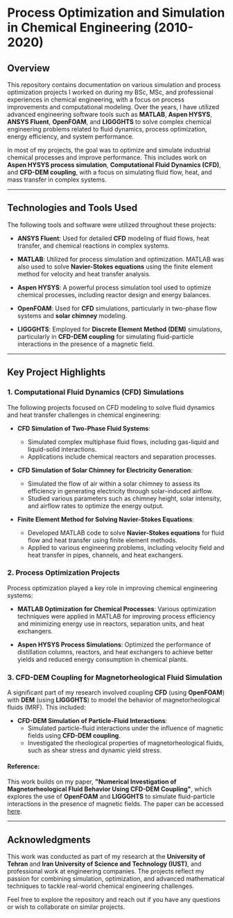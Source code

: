 # Process Optimization and Simulation in Chemical Engineering (2010-2020)

## Overview

This repository contains documentation on various simulation and process optimization projects I worked on during my BSc, MSc, and professional experiences in chemical engineering, with a focus on process improvements and computational modeling. Over the years, I have utilized advanced engineering software tools such as **MATLAB**, **Aspen HYSYS**, **ANSYS Fluent**, **OpenFOAM**, and **LIGGGHTS** to solve complex chemical engineering problems related to fluid dynamics, process optimization, energy efficiency, and system performance.

In most of my projects, the goal was to optimize and simulate industrial chemical processes and improve performance. This includes work on **Aspen HYSYS process simulation**, **Computational Fluid Dynamics (CFD)**, and **CFD-DEM coupling**, with a focus on simulating fluid flow, heat, and mass transfer in complex systems.

---

## Technologies and Tools Used
The following tools and software were utilized throughout these projects:

- **ANSYS Fluent**: Used for detailed **CFD** modeling of fluid flows, heat transfer, and chemical reactions in complex systems.
  
- **MATLAB**: Utilized for process simulation and optimization. MATLAB was also used to solve **Navier-Stokes equations** using the finite element method for velocity and heat transfer analysis.

- **Aspen HYSYS**: A powerful process simulation tool used to optimize chemical processes, including reactor design and energy balances.

- **OpenFOAM**: Used for **CFD** simulations, particularly in two-phase flow systems and **solar chimney** modeling.

- **LIGGGHTS**: Employed for **Discrete Element Method (DEM)** simulations, particularly in **CFD-DEM coupling** for simulating fluid-particle interactions in the presence of a magnetic field.

---

## Key Project Highlights

### 1. Computational Fluid Dynamics (CFD) Simulations
The following projects focused on CFD modeling to solve fluid dynamics and heat transfer challenges in chemical engineering:

- **CFD Simulation of Two-Phase Fluid Systems**:
   - Simulated complex multiphase fluid flows, including gas-liquid and liquid-solid interactions.
   - Applications include chemical reactors and separation processes.

- **CFD Simulation of Solar Chimney for Electricity Generation**:
   - Simulated the flow of air within a solar chimney to assess its efficiency in generating electricity through solar-induced airflow.
   - Studied various parameters such as chimney height, solar intensity, and airflow rates to optimize the energy output.

- **Finite Element Method for Solving Navier-Stokes Equations**:
   - Developed MATLAB code to solve **Navier-Stokes equations** for fluid flow and heat transfer using finite element methods.
   - Applied to various engineering problems, including velocity field and heat transfer in pipes, channels, and heat exchangers.

### 2. Process Optimization Projects
Process optimization played a key role in improving chemical engineering systems:

- **MATLAB Optimization for Chemical Processes**: Various optimization techniques were applied in MATLAB for improving process efficiency and minimizing energy use in reactors, separation units, and heat exchangers.

- **Aspen HYSYS Process Simulations**: Optimized the performance of distillation columns, reactors, and heat exchangers to achieve better yields and reduced energy consumption in chemical plants.

### 3. CFD-DEM Coupling for Magnetorheological Fluid Simulation
A significant part of my research involved coupling **CFD** (using **OpenFOAM**) with **DEM** (using **LIGGGHTS**) to model the behavior of magnetorheological fluids (MRF). This included:

- **CFD-DEM Simulation of Particle-Fluid Interactions**:
   - Simulated particle-fluid interactions under the influence of magnetic fields using **CFD-DEM coupling**.
   - Investigated the rheological properties of magnetorheological fluids, such as shear stress and dynamic yield stress.

#### Reference:
This work builds on my paper, **"Numerical Investigation of Magnetorheological Fluid Behavior Using CFD-DEM Coupling"**, which explores the use of **OpenFOAM** and **LIGGGHTS** to simulate fluid-particle interactions in the presence of magnetic fields. The paper can be accessed [here](https://arc.aiaa.org/doi/epdf/10.2514/1.T5656).

---

## Acknowledgments
This work was conducted as part of my research at the **University of Tehran** and **Iran University of Science and Technology (IUST)**, and professional work at engineering companies. The projects reflect my passion for combining simulation, optimization, and advanced mathematical techniques to tackle real-world chemical engineering challenges.

Feel free to explore the repository and reach out if you have any questions or wish to collaborate on similar projects.
